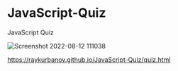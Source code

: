 # JavaScript-Quiz
JavaScript Quiz


![Screenshot 2022-08-12 111038](https://user-images.githubusercontent.com/51930819/184398190-5ea4c66a-8c4b-450d-9c10-3d2ad5b9df89.png)

https://raykurbanov.github.io/JavaScript-Quiz/quiz.html

